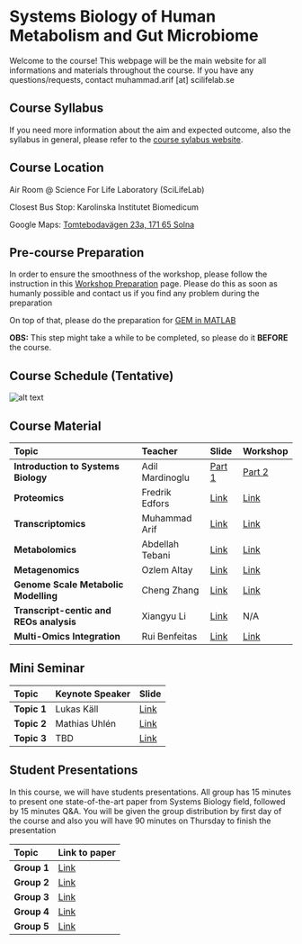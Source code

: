 #  Systems Biology of Human Metabolism and Gut Microbiome

Welcome to the course! This webpage will be the main website for all informations and materials throughout the course. If you have any questions/requests, contact muhammad.arif [at] scilifelab.se

## Course Syllabus

If you need more information about the aim and expected outcome, also the syllabus in general, please refer to the [course sylabus website](http://sysmedicine.com/courses/phd2020/).

## Course Location

Air Room @ Science For Life Laboratory (SciLifeLab)

Closest Bus Stop: Karolinska Institutet Biomedicum

Google Maps: [Tomtebodavägen 23a, 171 65 Solna](https://goo.gl/maps/nBkAmDXNd7te1He47)

## Pre-course Preparation

In order to ensure the smoothness of the workshop, please follow the instruction in this [Workshop Preparation](https://github.com/sysmedicine/phd2020/tree/master/LabPrep) page. Please do this as soon as humanly possible and contact us if you find any problem during the preparation

On top of that, please do the preparation for [GEM in MATLAB](https://github.com/sysmedicine/phd2020/blob/master/GEM/preparation.md)

**OBS:** This step might take a while to be completed, so please do it **BEFORE** the course.

## Course Schedule (Tentative)

![alt text](https://github.com/sysmedicine/phd2020/raw/master/img/schedule.png "Schedule")

## Course Material

| Topic| Teacher| Slide| Workshop|
|:-|:-|:-|:-|
| **Introduction to Systems Biology**| Adil Mardinoglu| [Part 1](https://github.com/sysmedicine/phd2020/raw/master/intro/20200217%20PhD%20course%201.pptx) | [Part 2](https://github.com/sysmedicine/phd2020/raw/master/intro/20200217%20PhD%20course%202.pptx)  |
| **Proteomics**| Fredrik Edfors| [Link](https://raw.githubusercontent.com/sysmedicine/phd2020/master/proteomics/Proteomics_FE.pptx) | [Link](https://docs.google.com/document/d/1Ft0WkGn3mR2rF4dfgwxpdPqfv6_dSfcdTSCwDIIEykQ/edit#)  |
| **Transcriptomics**| Muhammad Arif| [Link](https://raw.githubusercontent.com/sysmedicine/phd2020/master/transcriptomics/slides/transcriptomics_phd2020.pptx) | [Link](https://github.com/sysmedicine/phd2020/tree/master/transcriptomics)  |
| **Metabolomics**| Abdellah Tebani| [Link](https://raw.githubusercontent.com/sysmedicine/phd2020/master/metabolomics/Dr_Abdellah_TEBANI_Metabolomics_SysMed_2020.pdf) | [Link](https://github.com/sysmedicine/phd2020/raw/master/metabolomics/data/metabolomics_sysmed_2020.zip)  |
| **Metagenomics**| Ozlem Altay| [Link](https://github.com/sysmedicine/phd2020/tree/master/metagenomics/20200212_AAA_PhDCourse.pptx) | [Link](https://github.com/sysmedicine/phd2020/tree/master/metagenomics)  |
| **Genome Scale Metabolic Modelling**| Cheng Zhang | [Link]() | [Link](https://github.com/sysmedicine/phd2020/tree/master/GEM)  |
| **Transcript-centic and REOs analysis**| Xiangyu Li | [Link](https://raw.githubusercontent.com/sysmedicine/phd2020/master/REO/Day4_Transcript_and_REOs-based_analysis.pptx) | N/A  |
| **Multi-Omics Integration**| Rui Benfeitas| [Link]() | [Link]()  |

## Mini Seminar

| Topic        | Keynote Speaker | Slide|
|:-|:-|:-|
| **Topic 1**| Lukas Käll | [Link]() |
| **Topic 2**| Mathias Uhlén | [Link]()  |
| **Topic 3**| TBD | [Link]()  |

## Student Presentations
In this course, we will have students presentations. All group has 15 minutes to present one state-of-the-art paper from Systems Biology field, followed by 15 minutes Q&A. You will be given the group distribution by first day of the course and also you will have 90 minutes on Thursday to finish the presentation

| Topic        | Link to paper|
|:-|:-|
| **Group 1**| [Link](https://github.com/sysmedicine/phd2020/raw/master/papers/paper1.pdf)  |
| **Group 2**| [Link](https://github.com/sysmedicine/phd2020/raw/master/papers/paper2.pdf)  |
| **Group 3**| [Link](https://github.com/sysmedicine/phd2020/raw/master/papers/paper3.pdf)  |
| **Group 4**| [Link](https://github.com/sysmedicine/phd2020/raw/master/papers/paper4.pdf)  |
| **Group 5**| [Link](https://github.com/sysmedicine/phd2020/raw/master/papers/paper5.pdf)  |
